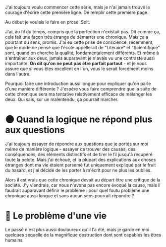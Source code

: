 J'ai toujours voulu commencer cette série, mais je n'ai jamais trouvé le courage d'écrire cette première ligne. De remplir cette première page.

Au début je voulais le faire en prose. Soit.

J'ai, au fil du temps, compris que la perfection n'existait pas. Dit comme ça, cela fait une façon très étrange de démarrer une chronique. Mais ça a pourtant du sens, promis.
J'ai eu cette prise de conscience, récemment, que le mode de pensé que l'école appellerait de "Litéraire" et "Scientifique" sont, quand on cherche la qualité, fondamentalement différents. Et même à s'entraîner aux deux, jamais auparavant je n'avais vu une contraste aussi importante. **On dit qu'on ne peut pas être parfait partout** - et je vous assure que si vous êtes excellent en l'un, vous le serait forcément moins dans l'autre.

Pourquoi faire une introduction aussi longue pour expliquer qu'on parle d'une manière différente ? J'espère vous faire comprendre que la suite de cette chronique sera ma tentative relativement efficace de mélanger les deux. Qui sais, sur un malentendu, ça pourrait marcher.


# 🌑 Quand la logique ne répond plus aux questions

J'ai toujours essayer de répondre aux questions que je portés sur moi même de manière logique - essayer de trouver des causes, des conséquences, des éléments distinctifs et de tirer le fil jusqu'à récupéré toute la pelote. Mais j'ai échoué, et la plupart des explications aux choses étranges dont ma vie étaient parsemé fut uniquement expliqué par le fruit du hasard, et j'ai décidé de les porter à m'écrit pour ne plus les oubliés.

Alors il est vrais que cette chronique devait au départ être une critique de la société. J'y viendrais, car nous n'avons pas encore évoqué la cause, mais il faudrait auparavant définir le problème : pour quel foutu problème une chronique aussi longue et sans aucun sens pourrait répondre ? 

# 🎏 Le problème d'une vie

Le passé n'est plus aussi douloureux qu'il l'a été, mais je garde en moi quelques séquelle de la magnifique destruction dont sont capables les êtres humains